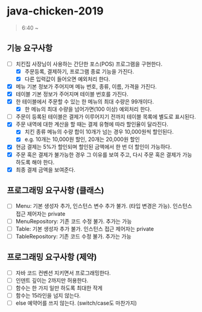 # java-chicken-2019

> 6:40 ~ 

## 기능 요구사항
- [ ] 치킨집 사장님이 사용하는 간단한 포스(POS) 프로그램을 구현한다.
    - [x] 주문등록, 결제하기, 프로그램 종료 기능을 가진다.
    - [x] 다른 입력값이 들어오면 예외처리 한다.
- [x] 메뉴 기본 정보가 주어지며 메뉴 번호, 종류, 이름, 가격을 가진다.
- [x] 테이블 기본 정보가 주어지며 테이블 번호를 가진다.
- [x] 한 테이블에서 주문할 수 있는 한 메뉴의 최대 수량은 99개이다.
    - [x] 한 메뉴의 최대 수량을 넘어가면(100 이상) 예외처리 한다.
- [ ] 주문이 등록된 테이블은 결제가 이루어지기 전까지 테이블 목록에 별도로 표시된다.
- [x] 주문 내역에 대한 계산을 할 때는 결제 유형에 따라 할인율이 달라진다.
    - [x] 치킨 종류 메뉴의 수량 합이 10개가 넘는 경우 10,000원씩 할인된다.
    - [x] e.g. 10개는 10,000원 할인, 20개는 20,000원 할인
- [x] 현금 결제는 5%가 할인되며 할인된 금액에서 한 번 더 할인이 가능하다.
- [x] 주문 혹은 결제가 불가능한 경우 그 이유를 보여 주고, 다시 주문 혹은 결제가 가능하도록 해야 한다.
- [x] 최종 결제 금액을 보여준다.

## 프로그래밍 요구사항 (클래스)
- [ ] Menu: 기본 생성자 추가, 인스턴스 변수 추가 불가. (타입 변경은 가능). 인스턴스 접근 제어자는 private
- [ ] MenuRepository: 기존 코드 수정 불가. 추가는 가능
- [ ] Table: 기본 생성자 추가 불가. 인스턴스 접근 제어자는 private
- [ ] TableRepository: 기존 코드 수정 불가. 추가는 가능

## 프로그래밍 요구사항 (제약)
- [ ] 자바 코드 컨벤션 지키면서 프로그래밍한다.
- [ ] 인덴트 깊이는 2까지만 허용한다.
- [ ] 함수는 한 가지 일만 하도록 최대한 작게
- [ ] 함수는 15라인을 넘지 않는다.
- [ ] else 예약어를 쓰지 않는다. (switch/case도 마찬가지)